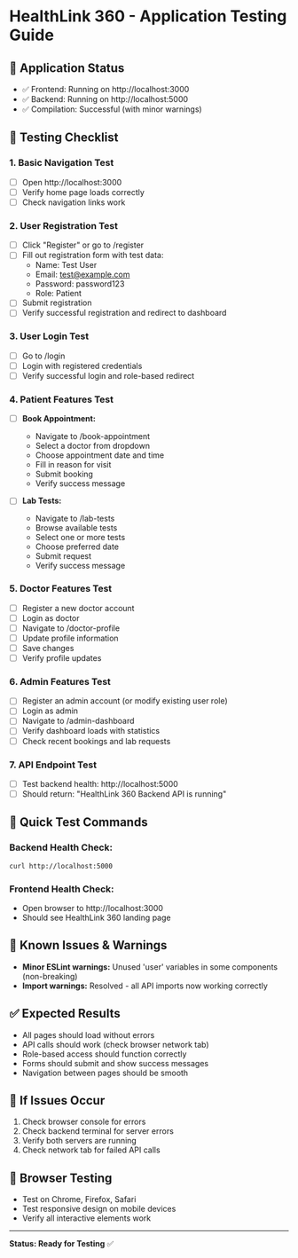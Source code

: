 # HealthLink 360 - Application Testing Guide

## 🚀 **Application Status**
- ✅ Frontend: Running on http://localhost:3000
- ✅ Backend: Running on http://localhost:5000
- ✅ Compilation: Successful (with minor warnings)

## 🧪 **Testing Checklist**

### **1. Basic Navigation Test**
- [ ] Open http://localhost:3000
- [ ] Verify home page loads correctly
- [ ] Check navigation links work

### **2. User Registration Test**
- [ ] Click "Register" or go to /register
- [ ] Fill out registration form with test data:
  - Name: Test User
  - Email: test@example.com
  - Password: password123
  - Role: Patient
- [ ] Submit registration
- [ ] Verify successful registration and redirect to dashboard

### **3. User Login Test**
- [ ] Go to /login
- [ ] Login with registered credentials
- [ ] Verify successful login and role-based redirect

### **4. Patient Features Test**
- [ ] **Book Appointment:**
  - Navigate to /book-appointment
  - Select a doctor from dropdown
  - Choose appointment date and time
  - Fill in reason for visit
  - Submit booking
  - Verify success message

- [ ] **Lab Tests:**
  - Navigate to /lab-tests
  - Browse available tests
  - Select one or more tests
  - Choose preferred date
  - Submit request
  - Verify success message

### **5. Doctor Features Test**
- [ ] Register a new doctor account
- [ ] Login as doctor
- [ ] Navigate to /doctor-profile
- [ ] Update profile information
- [ ] Save changes
- [ ] Verify profile updates

### **6. Admin Features Test**
- [ ] Register an admin account (or modify existing user role)
- [ ] Login as admin
- [ ] Navigate to /admin-dashboard
- [ ] Verify dashboard loads with statistics
- [ ] Check recent bookings and lab requests

### **7. API Endpoint Test**
- [ ] Test backend health: http://localhost:5000
- [ ] Should return: "HealthLink 360 Backend API is running"

## 🔧 **Quick Test Commands**

### **Backend Health Check:**
```bash
curl http://localhost:5000
```

### **Frontend Health Check:**
- Open browser to http://localhost:3000
- Should see HealthLink 360 landing page

## 🐛 **Known Issues & Warnings**
- **Minor ESLint warnings:** Unused 'user' variables in some components (non-breaking)
- **Import warnings:** Resolved - all API imports now working correctly

## ✅ **Expected Results**
- All pages should load without errors
- API calls should work (check browser network tab)
- Role-based access should function correctly
- Forms should submit and show success messages
- Navigation between pages should be smooth

## 🚨 **If Issues Occur**
1. Check browser console for errors
2. Check backend terminal for server errors
3. Verify both servers are running
4. Check network tab for failed API calls

## 📱 **Browser Testing**
- Test on Chrome, Firefox, Safari
- Test responsive design on mobile devices
- Verify all interactive elements work

---
**Status: Ready for Testing** ✅ 